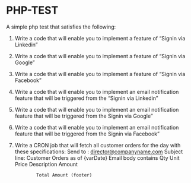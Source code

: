 # PHP-TEST

A simple php test that satisfies the following:
1.	 Write a code that will enable you to implement a feature of “Signin via Linkedin”
2.	Write a code that will enable you to implement a feature of “Signin via Google”
3.	Write a code that will enable you to implement a feature of “Signin via Facebook”
4.	Write a code that will enable you to implement an email notification feature that will be triggered from the “Signin via Linkedin”
5.	Write a code that will enable you to implement an email notification feature that will be triggered from the Signin via Google”
6.	Write a code that will enable you to implement an email notification feature that will be triggered from the Signin via Facebook”
7.	Write a CRON job that will fetch all customer orders for the day with these specifications:
Send to :  director@companyname.com
Subject line:  Customer Orders as of {varDate}
Email body contains
	Qty	Unit	Price	Description	Amount


				Total Amount (footer)
